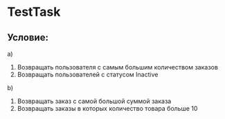 # TestTask
## Условие:
а)
1. Возвращать пользователя с самым большим количеством заказов
2. Возвращать пользователей с статусом Inaсtive
   
b)
1. Возвращать заказ с самой большой суммой заказа
2. Возвращать заказы в которых количество товара больше 10
